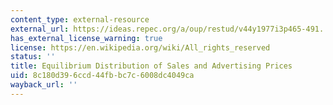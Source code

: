 ```yaml
---
content_type: external-resource
external_url: https://ideas.repec.org/a/oup/restud/v44y1977i3p465-491..html
has_external_license_warning: true
license: https://en.wikipedia.org/wiki/All_rights_reserved
status: ''
title: Equilibrium Distribution of Sales and Advertising Prices
uid: 8c180d39-6ccd-44fb-bc7c-6008dc4049ca
wayback_url: ''
---
```

